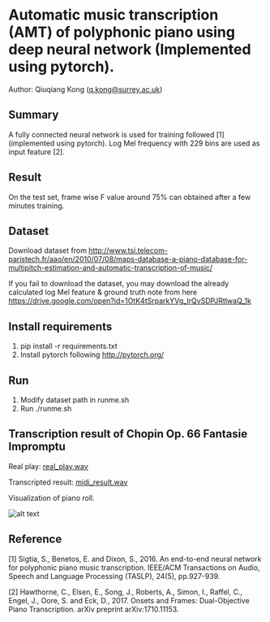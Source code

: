 # Automatic music transcription (AMT) of polyphonic piano using deep neural network (Implemented using pytorch). 

Author: Qiuqiang Kong (q.kong@surrey.ac.uk)

## Summary
A fully connected neural network is used for training followed [1] (implemented using pytorch). Log Mel frequency with 229 bins are used as input feature [2]. 

## Result
On the test set, frame wise F value around 75% can obtained after a few minutes training. 

## Dataset
Download dataset from http://www.tsi.telecom-paristech.fr/aao/en/2010/07/08/maps-database-a-piano-database-for-multipitch-estimation-and-automatic-transcription-of-music/

If you fail to download the dataset, you may download the already calculated log Mel feature & ground truth note from here https://drive.google.com/open?id=1OtK4tSrparkYVg_IrQvSDPJRtlwaQ_1k

## Install requirements
1. pip install -r requirements.txt
2. Install pytorch following http://pytorch.org/

## Run
1. Modify dataset path in runme.sh
2. Run ./runme.sh

## Transcription result of Chopin Op. 66 Fantasie Impromptu
Real play: [real_play.wav](https://drive.google.com/open?id=1kwhsM2b_CmPfnRgJPqPmtCRn9bIm7qoD)

Transcripted result: [midi_result.wav](https://drive.google.com/open?id=1HwnVdPZjRxqNE-hum1FLxyZTfjaK8P29)

Visualization of piano roll. 

![alt text](appendix/MAPS_MUS-chpn_op66_ENSTDkAm.png)

## Reference
[1] Sigtia, S., Benetos, E. and Dixon, S., 2016. An end-to-end neural network for polyphonic piano music transcription. IEEE/ACM Transactions on Audio, Speech and Language Processing (TASLP), 24(5), pp.927-939. 

[2] Hawthorne, C., Elsen, E., Song, J., Roberts, A., Simon, I., Raffel, C., Engel, J., Oore, S. and Eck, D., 2017. Onsets and Frames: Dual-Objective Piano Transcription. arXiv preprint arXiv:1710.11153. 
